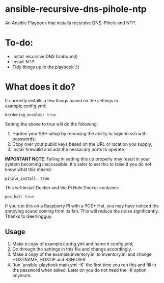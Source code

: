 # ansible-recursive-dns-pihole-ntp
An Ansible Playbook that installs recursive DNS, Pihole and NTP.

# To-do:
- Install recursive DNS (Unbound)
- Install NTP
- Tidy things up in the playbook :))

# What does it do?
It currently installs a few things based on the settings in example.config.yml:

`hardening_enabled: true`

Setting the above to true will do the following:

1. Harden your SSH setup by removing the ability to login to ssh with passwords;
2. Copy over your public keys based on the URL or location you supply;
3. Install firewalld and add the nessacary ports to operate.

**IMPORTANT NOTE**: Failing in setting this up properly may result in your system becoming inaccassible. It's safer to set this to false if you do not know what this means!

`pihole_install: true`

This will install Docker and the Pi Hole Docker container.

`poe_hat: true`

If you run this on a Raspberry Pi with a POE+ Hat, you may have noticed the annoying sound coming from its fan. This will reduce the noise significantly. Thanks to Geerlingguy.


## Usage

1. Make a copy of example.config.yml and name it config.yml;
2. Go through the settings in this file and change accordingly. 
3. Make a copy of the example.inventory.ini to inventory.ini and change HOSTNAME, HOSTIP and SSHUSER
4. Run `ansible-playbook main.yml -K' the first time you run this and fill in the password when asked. Later on you do not need the -K option anymore.